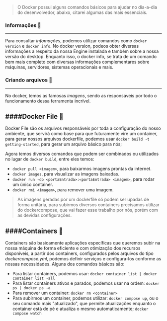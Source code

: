 > O Docker possui alguns comandos básicos para ajudar no dia-a-dia do desenvolvedor, abaixo, citarei algumas das mais essenciais.

### Informações 📄

------------



Para consultar *infomações*, podemos utilizar comandos como `docker version` e `docker info`. No docker version, podeos obter diversas informações a respeito da nossa Engine instalada e também sobre a nossa versão do desktop. Enquanto isso, o docker info, se trata de um comando bem mais completo com diversas informações complementares sobre máquinas, servidores, sistemas operacionais e mais.

### Criando arquivos 📁
------------
No docker, temos as famosas *imagens*, sendo as responsáveis por todo o funcionamento dessa ferramenta incrível. 

####Docker File 🐋
------------
Docker File são os arquivos responsáveis por toda a configuração do nosso ambiente, que servirá como base para que futuramente vire um container, para gerar nossos arquivos dockerfile, podemos usar `docker build -t getting-started`, para gerar um arquivo básico para nós;

Agora temos diversos comandos que podem ser combinados ou utilizados no lugar de `docker build`, entre eles temos:

- `docker pull <imagem>`, para baixarmos imagens prontas da internet.
- `docker images`, para visualizar as imagens baixadas.
- `docker run -dp <portaEntrada>:<portaEntrada> <imagem>`, para rodar um único container.
- `docker rmi <imagem>`, para remover uma imagem.

> As imagens geradas por um dockerfile só podem ser upadas de forma unitária, para subirmos diversos containers precisamos utilizar do dockercompose, que vai fazer esse trabalho por nós, porém com as devidas configurações.

####Containers 🚢
------
Containers são basicamente aplicações específicas que queremos subir na nossa máquina de forma eficiente e com otimização dos recursos disponíveis, a partir dos containers, configurados pelos arquivos do tipo *dockercompose.yml*, podemos definir serviços e configura-los conforme as nossas necessidades.  Alguns dos comandos básicos são: 

-  Para listar containers, podemos usar: `docker container list | docker container list -all`
- Para listar containers ativos e parados, podemos usar na ordem: `docker ps | docker ps -a`
- Para remover um container: `docker rm <container>`
- Para subirmos um container, podemos utilizar: `docker compose up`, ou o seu comando mais "atualizado", que permite atualizações enquanto o container está de pé e atualiza o mesmo automaticamente; `docker compose watch`
